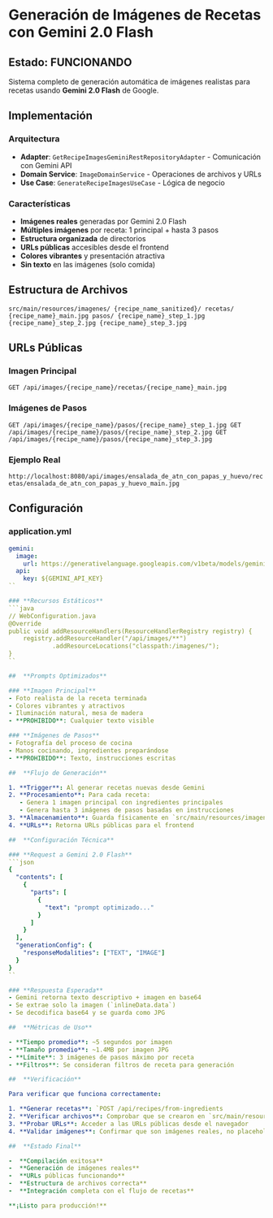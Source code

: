 #  Generación de Imágenes de Recetas con Gemini 2.0 Flash

##  **Estado: FUNCIONANDO**

Sistema completo de generación automática de imágenes realistas para recetas usando **Gemini 2.0 Flash** de Google.

##  **Implementación**

### **Arquitectura**
- **Adapter**: `GetRecipeImagesGeminiRestRepositoryAdapter` - Comunicación con Gemini API
- **Domain Service**: `ImageDomainService` - Operaciones de archivos y URLs
- **Use Case**: `GenerateRecipeImagesUseCase` - Lógica de negocio

### **Características**
-  **Imágenes reales** generadas por Gemini 2.0 Flash
-  **Múltiples imágenes** por receta: 1 principal + hasta 3 pasos
-  **Estructura organizada** de directorios
-  **URLs públicas** accesibles desde el frontend
-  **Colores vibrantes** y presentación atractiva
-  **Sin texto** en las imágenes (solo comida)

##  **Estructura de Archivos**

``
src/main/resources/imagenes/
 {recipe_name_sanitized}/
    recetas/
       {recipe_name}_main.jpg
    pasos/
        {recipe_name}_step_1.jpg
        {recipe_name}_step_2.jpg
        {recipe_name}_step_3.jpg
``

##  **URLs Públicas**

### **Imagen Principal**
``
GET /api/images/{recipe_name}/recetas/{recipe_name}_main.jpg
``

### **Imágenes de Pasos**
``
GET /api/images/{recipe_name}/pasos/{recipe_name}_step_1.jpg
GET /api/images/{recipe_name}/pasos/{recipe_name}_step_2.jpg
GET /api/images/{recipe_name}/pasos/{recipe_name}_step_3.jpg
``

### **Ejemplo Real**
``
http://localhost:8080/api/images/ensalada_de_atn_con_papas_y_huevo/recetas/ensalada_de_atn_con_papas_y_huevo_main.jpg
``

##  **Configuración**

### **application.yml**
```yaml
gemini:
  image:
    url: https://generativelanguage.googleapis.com/v1beta/models/gemini-2.0-flash-preview-image-generation:generateContent
  api:
    key: ${GEMINI_API_KEY}
``

### **Recursos Estáticos**
```java
// WebConfiguration.java
@Override
public void addResourceHandlers(ResourceHandlerRegistry registry) {
    registry.addResourceHandler("/api/images/**")
            .addResourceLocations("classpath:/imagenes/");
}
``

##  **Prompts Optimizados**

### **Imagen Principal**
- Foto realista de la receta terminada
- Colores vibrantes y atractivos
- Iluminación natural, mesa de madera
- **PROHIBIDO**: Cualquier texto visible

### **Imágenes de Pasos**
- Fotografía del proceso de cocina
- Manos cocinando, ingredientes preparándose
- **PROHIBIDO**: Texto, instrucciones escritas

##  **Flujo de Generación**

1. **Trigger**: Al generar recetas nuevas desde Gemini
2. **Procesamiento**: Para cada receta:
   - Genera 1 imagen principal con ingredientes principales
   - Genera hasta 3 imágenes de pasos basadas en instrucciones
3. **Almacenamiento**: Guarda físicamente en `src/main/resources/imagenes/
4. **URLs**: Retorna URLs públicas para el frontend

##  **Configuración Técnica**

### **Request a Gemini 2.0 Flash**
```json
{
  "contents": [
    {
      "parts": [
        {
          "text": "prompt optimizado..."
        }
      ]
    }
  ],
  "generationConfig": {
    "responseModalities": ["TEXT", "IMAGE"]
  }
}
``

### **Respuesta Esperada**
- Gemini retorna texto descriptivo + imagen en base64
- Se extrae solo la imagen (`inlineData.data`)
- Se decodifica base64 y se guarda como JPG

##  **Métricas de Uso**

- **Tiempo promedio**: ~5 segundos por imagen
- **Tamaño promedio**: ~1.4MB por imagen JPG
- **Límite**: 3 imágenes de pasos máximo por receta
- **Filtros**: Se consideran filtros de receta para generación

##  **Verificación**

Para verificar que funciona correctamente:

1. **Generar recetas**: `POST /api/recipes/from-ingredients
2. **Verificar archivos**: Comprobar que se crearon en `src/main/resources/imagenes/
3. **Probar URLs**: Acceder a las URLs públicas desde el navegador
4. **Validar imágenes**: Confirmar que son imágenes reales, no placeholders

##  **Estado Final**

-  **Compilación exitosa**
-  **Generación de imágenes reales**
-  **URLs públicas funcionando**
-  **Estructura de archivos correcta**
-  **Integración completa con el flujo de recetas**

**¡Listo para producción!**
